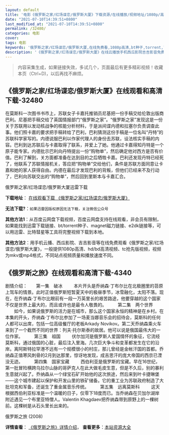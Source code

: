```yaml
---
layout: default
title: '电影《俄罗斯之家/红场谍恋/俄罗斯大厦》下载资源/在线播放/视频地址/1080p/高清/蓝光'
date: "2021-07-10T14:39:51+0800"
last_modified_at: "2021-07-10T14:39:51+0800"
permalink: /32480/
categories: 电影
cover:
tags: 电影
keywords: '俄罗斯之家/红场谍恋/俄罗斯大厦,在线免费看,1080p高清,bt种子,torrent,百度云盘,magnet,磁力链,迅雷下载资源'
description: '《俄罗斯之家/红场谍恋/俄罗斯大厦》在线云播放手机西瓜影院吉吉影音免费看，1080p高清bd/hd未删减完整版和tc抢先枪版，mkv/mp4格式，附带bt/torrent种子、magnet/磁力链、百度云盘、网盘资源迅雷下载链接'
---
```


>内容采集生成，如果链接失效，多试几个，页面最后有更多精彩视频！收藏本页（Ctrl+D)，以后再找不麻烦。


## 《俄罗斯之家/红场谍恋/俄罗斯大厦》在线观看和高清下载-32480

在莫斯科一次图书书市上，苏联女子卡嘉托推销员尼基把一份手稿交给伦敦出版商巴利。尼基把手稿交给了英国情报部门&ldquo;俄罗斯之家&rdquo;。&ldquo;俄罗斯之家&rdquo;发现这是一份关于苏联用以发动核战争的核能分析材料，于是派间谍内德和拉塞尔负责调查此事。他们照卡嘉的要求把手稿转给了巴利，巴利猜测这份手稿是一位名叫&ldquo;丹特”的苏联科学家写的。内德说服巴利以作家代理人的身份去苏联，设法核实手稿的内容。巴利到达苏联后与卡嘉取得了联系，并爱上了她。他通过卡嘉得知丹特是一个原子能专家。内德批示巴利向丹特提出一份&ldquo;购物单&rdquo;，然后确定他对西方是否有价值。巴利了解到，关方面都准备在达到目的之后牺牲卡嘉。巴利还发现丹特已经死了，他联系了苏联情报机关，答应把&ldquo;购物单&rdquo;交给他们，条件是苏联方面同意让卡嘉和她的家人获得自由。内德在最后才发现巴利的背叛，但他们已经来不及行动了，巴利向苏联交出的“购物单&rdquo;，然后回到里斯本与卡嘉汇合。</p>


俄罗斯之家/红场谍恋/俄罗斯大厦迅雷下载

**下载地址**： [在线观看下载 《俄罗斯之家/红场谍恋/俄罗斯大厦》](https://www.993dy.com//vod-detail-id-16277.html) 


**无法下载?**：`如果迅雷因版权原因无法下载，关注微信公众号 `

**其他方法1**：从百度云网盘下载视频，百度云网盘支持在线观看，非会员有限制，如果能找到迅雷下载链接、bt/torrent种子、magnet磁力链接、e2dk链接等，可以用迅雷、比特彗星等工具将完整视频下载到本地。

**其他方法2**：用手机云播、西瓜影院、吉吉影音等在线免费观看《俄罗斯之家/红场谍恋/俄罗斯大厦》，一般提供1080p高清、hd/bd高清视频、tc抢先版视频，视频为mkv或mp4格式，不同站点视频质量和播放速度不同。


## 《俄罗斯之旅》在线观看和高清下载-4340

剧情介绍：　　第一集　破冰  　　本片开头是乔纳森·丁布尔比在北极圈里的苔原上驾车的情景。此时正值俄罗斯短暂夏天中的极昼季节，冰雪融化，太阳不落。现在，在乔纳森·丁布尔比眼前有一段一万英里长的艰苦路途，他要穿越的这个国家不仅是世界上最大的，而且或许也是最令人敬畏的。  　　第二集　两个世界  　　如今，如果说俄罗斯的活力是在城市，那么这个国家永恒的精神是在乡村。在本集的开头，乔纳森·丁布尔比参加了一场麦当娜音乐会的招待会，莫斯科的任何人都可以出席，包括一位高级餐厅的老板Arkady Novikov。第二天乔纳森乘火车来到了一个截然不同的世界：列夫·托尔斯泰的故居。他可以说是俄国最伟大的一位作家。  　　第三集　祖国  　　伏尔加河是俄罗斯人爱国情怀的象征，它流经莫斯科，通过俄国的心脏，最后注入里海。几次巨大争斗和变革都发生在它的沿岸。离阿斯特拉罕港不远有一个规模很小的村庄，那儿曾经是金帐汗国的首都。乔纳森正值寒风刺骨的2月到达那里，惊讶地发现，成吉思汗的庞大帝国的西京已湮没无迹。  　　第四集　国家宝藏  　　西伯利亚是俄罗斯的宝藏。早在16世纪，第一批冒险横跨乌拉尔山脉的哥萨克人在此大做毛皮生意，但是不久后，别的暴利生意就兴起了。乔纳森从一个绿宝石矿开始他的这次旅途，然后来到叶卡捷琳堡——这个城市建起以保护和开发山里的铁矿储备。它的重工业为苏联政府制造了大批坦克和军备，还诞生了重金属音乐传统。  　　第五集　远离莫斯科  　　这天根据西伯利亚标准是一个温暖的日子，仅零下18度而已。当乔纳森在贝加尔湖岸附近遇见一个布里亚特僧人。Valentin Khagdaev把乔纳森带到原野上的一棵树前。这棵树是从石头里长出来的。


俄罗斯之旅 (2008)

**详情查看**： [《俄罗斯之旅》详情介绍](/movie/4340/)， **查看更多**：[本站资源大全](/movie/t/all/)

